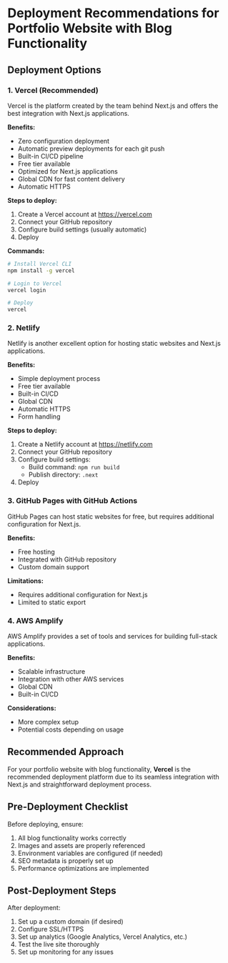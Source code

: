 # Deployment Recommendations for Portfolio Website with Blog Functionality

## Deployment Options

### 1. Vercel (Recommended)

Vercel is the platform created by the team behind Next.js and offers the best integration with Next.js applications.

**Benefits:**
- Zero configuration deployment
- Automatic preview deployments for each git push
- Built-in CI/CD pipeline
- Free tier available
- Optimized for Next.js applications
- Global CDN for fast content delivery
- Automatic HTTPS

**Steps to deploy:**
1. Create a Vercel account at https://vercel.com
2. Connect your GitHub repository
3. Configure build settings (usually automatic)
4. Deploy

**Commands:**
```bash
# Install Vercel CLI
npm install -g vercel

# Login to Vercel
vercel login

# Deploy
vercel
```

### 2. Netlify

Netlify is another excellent option for hosting static websites and Next.js applications.

**Benefits:**
- Simple deployment process
- Free tier available
- Built-in CI/CD
- Global CDN
- Automatic HTTPS
- Form handling

**Steps to deploy:**
1. Create a Netlify account at https://netlify.com
2. Connect your GitHub repository
3. Configure build settings:
   - Build command: `npm run build`
   - Publish directory: `.next`
4. Deploy

### 3. GitHub Pages with GitHub Actions

GitHub Pages can host static websites for free, but requires additional configuration for Next.js.

**Benefits:**
- Free hosting
- Integrated with GitHub repository
- Custom domain support

**Limitations:**
- Requires additional configuration for Next.js
- Limited to static export

### 4. AWS Amplify

AWS Amplify provides a set of tools and services for building full-stack applications.

**Benefits:**
- Scalable infrastructure
- Integration with other AWS services
- Global CDN
- Built-in CI/CD

**Considerations:**
- More complex setup
- Potential costs depending on usage

## Recommended Approach

For your portfolio website with blog functionality, **Vercel** is the recommended deployment platform due to its seamless integration with Next.js and straightforward deployment process.

## Pre-Deployment Checklist

Before deploying, ensure:

1. All blog functionality works correctly
2. Images and assets are properly referenced
3. Environment variables are configured (if needed)
4. SEO metadata is properly set up
5. Performance optimizations are implemented

## Post-Deployment Steps

After deployment:

1. Set up a custom domain (if desired)
2. Configure SSL/HTTPS
3. Set up analytics (Google Analytics, Vercel Analytics, etc.)
4. Test the live site thoroughly
5. Set up monitoring for any issues
